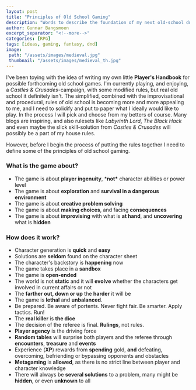 ```yaml
---
layout: post
title: "Principles of Old School Gaming"
description: "Words to describe the foundation of my next old-school dnd game."
author: Gunnar Bangsmoen
excerpt_separator: "<!--more-->"
categories: [RPG]
tags: [ideas, gaming, fantasy, dnd]
image:
 path: "/assets/images/medieval.jpg"
 thumbnail: "/assets/images/medieval_th.jpg"
---
```


I've been toying with the idea of writing my own little **Player's Handbook** for possible forthcoming old school games. I'm currently playing, and enjoying, a *Castles & Crusades*-campaign, with some modified rules, but real old school it definitely isn't. The simplified, combined with the improvisational and procedural, rules of old school is becoming more and more appealing to me, and I need to solidify and put to paper what I ideally would like to play. In the process I will pick and choose from my betters of course. Many blogs are inspiring, and also rulesets like *Labyrinth Lord*, *The Black Hack* and even maybe the slick skill-solution from *Castles & Crusades* will possibly be a part of my house rules.

However, before I begin the process of putting the rules together I need to define some of the principles of old school gaming.

<!--more-->

### What is the game **about**?

- The game is about **player ingenuity**, ***not\*** character abilities or power level
- The game is about **exploration** and **survival in a dangerous environment**
- The game is about **creative problem solving**
- The game is about **making choices**, and facing **consequences**
- The game is about **improvising** with what is **at hand**, and **uncovering** what is **hidden**

### How does it **work**?

- Character generation is **quick** and **easy**
- Solutions are **seldom** found on the character sheet
- The character's backstory is **happening** now
- The game takes place in a **sandbox**
- The game is **open-ended**
- The world is not **static** and it will **evolve** whether the characters get involved in current affairs or not
- The **farther out, down or up** the **harder** it will be
- The game is **lethal** and **unbalanced**.
- Be prepared. Be aware of portents. Never fight fair. Be smarter. Apply tactics. Run!
- The **real killer** is **the dice**
- The decision of the referee is final. **Rulings**, not rules.
- **Player agency** is the driving force
- **Random tables** will surprise both players and the referee through **encounters**, **treasure** and **events**
- Experience (**XP**) rewards from **spending** gold, **and** defeating, overcoming, befriending or bypassing opponents and obstacles
- **Metagaming** is **allowed**, as there is no strict line between player and character knowledge
- There will always be **several solutions** to a problem, many might be **hidden**, or even **unknown** to all